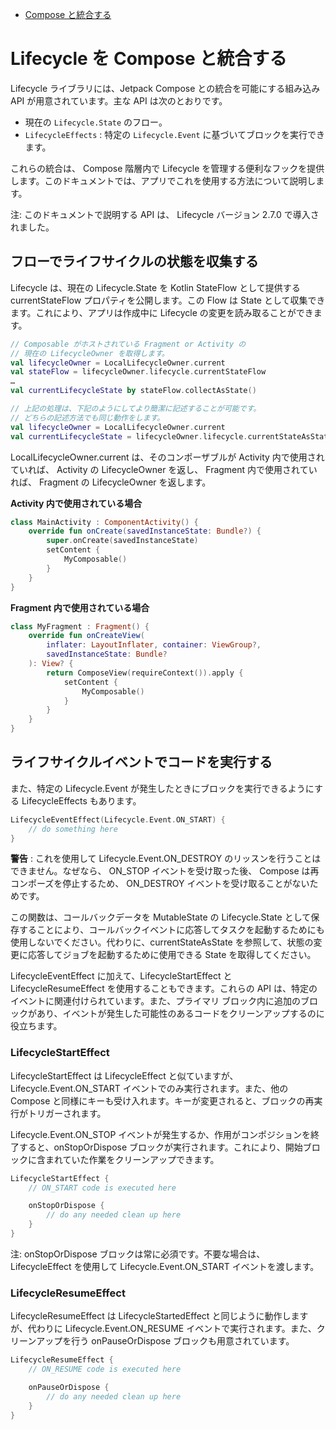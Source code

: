 - [Compose と統合する](#compose-と統合する)


# Lifecycle を Compose と統合する

Lifecycle ライブラリには、Jetpack Compose との統合を可能にする組み込み API が用意されています。主な API は次のとおりです。

- 現在の `Lifecycle.State` のフロー。
- `LifecycleEffects` : 特定の `Lifecycle.Event` に基づいてブロックを実行できます。

これらの統合は、 Compose 階層内で Lifecycle を管理する便利なフックを提供します。このドキュメントでは、アプリでこれを使用する方法について説明します。

注: このドキュメントで説明する API は、 Lifecycle バージョン 2.7.0 で導入されました。


## フローでライフサイクルの状態を収集する

Lifecycle は、現在の Lifecycle.State を Kotlin StateFlow として提供する currentStateFlow プロパティを公開します。この Flow は State として収集できます。これにより、アプリは作成中に Lifecycle の変更を読み取ることができます。

```kotlin
// Composable がホストされている Fragment or Activity の
// 現在の LifecycleOwner を取得します。
val lifecycleOwner = LocalLifecycleOwner.current
val stateFlow = lifecycleOwner.lifecycle.currentStateFlow
…
val currentLifecycleState by stateFlow.collectAsState()

// 上記の処理は、下記のようにしてより簡潔に記述することが可能です。
// どちらの記述方法でも同じ動作をします。
val lifecycleOwner = LocalLifecycleOwner.current
val currentLifecycleState = lifecycleOwner.lifecycle.currentStateAsState()
```

LocalLifecycleOwner.current は、そのコンポーザブルが Activity 内で使用されていれば、 Activity の LifecycleOwner を返し、 Fragment 内で使用されていれば、 Fragment の LifecycleOwner を返します。

**Activity 内で使用されている場合**

```kotlin
class MainActivity : ComponentActivity() {
    override fun onCreate(savedInstanceState: Bundle?) {
        super.onCreate(savedInstanceState)
        setContent {
            MyComposable()
        }
    }
}

```


**Fragment 内で使用されている場合**

```kotlin
class MyFragment : Fragment() {
    override fun onCreateView(
        inflater: LayoutInflater, container: ViewGroup?,
        savedInstanceState: Bundle?
    ): View? {
        return ComposeView(requireContext()).apply {
            setContent {
                MyComposable()
            }
        }
    }
}
```


## ライフサイクルイベントでコードを実行する

また、特定の Lifecycle.Event が発生したときにブロックを実行できるようにする LifecycleEffects もあります。

```kotlin
LifecycleEventEffect(Lifecycle.Event.ON_START) {
    // do something here
}
```

**警告** : これを使用して Lifecycle.Event.ON_DESTROY のリッスンを行うことはできません。なぜなら、 ON_STOP イベントを受け取った後、 Compose は再コンポーズを停止するため、 ON_DESTROY イベントを受け取ることがないためです。

この関数は、コールバックデータを MutableState の Lifecycle.State として保存することにより、コールバックイベントに応答してタスクを起動するためにも使用しないでください。代わりに、currentStateAsState を参照して、状態の変更に応答してジョブを起動するために使用できる State を取得してください。

LifecycleEventEffect に加えて、LifecycleStartEffect と LifecycleResumeEffect を使用することもできます。これらの API は、特定のイベントに関連付けられています。また、プライマリ ブロック内に追加のブロックがあり、イベントが発生した可能性のあるコードをクリーンアップするのに役立ちます。


### LifecycleStartEffect

LifecycleStartEffect は LifecycleEffect と似ていますが、Lifecycle.Event.ON_START イベントでのみ実行されます。また、他の Compose と同様にキーも受け入れます。キーが変更されると、ブロックの再実行がトリガーされます。

Lifecycle.Event.ON_STOP イベントが発生するか、作用がコンポジションを終了すると、onStopOrDispose ブロックが実行されます。これにより、開始ブロックに含まれていた作業をクリーンアップできます。

```kotlin
LifecycleStartEffect {
    // ON_START code is executed here

    onStopOrDispose {
        // do any needed clean up here
    }
}
```

注: onStopOrDispose ブロックは常に必須です。不要な場合は、LifecycleEffect を使用して Lifecycle.Event.ON_START イベントを渡します。


### LifecycleResumeEffect

LifecycleResumeEffect は LifecycleStartedEffect と同じように動作しますが、代わりに Lifecycle.Event.ON_RESUME イベントで実行されます。また、クリーンアップを行う onPauseOrDispose ブロックも用意されています。

```kotlin
LifecycleResumeEffect {
    // ON_RESUME code is executed here

    onPauseOrDispose {
        // do any needed clean up here
    }
}
```
